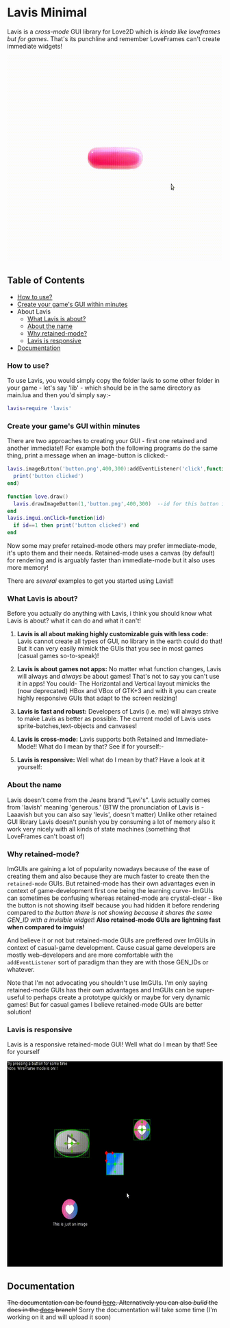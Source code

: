 # Lavis Minimal

Lavis is a *cross-mode* GUI library for Love2D which is *kinda like loveframes but for games*. That's its punchline and remember LoveFrames can't create immediate widgets!

<p align='center'>
<a href="screens/minimal demo.gif" title="Click to view the Image in Full Resolution">
<img src="screens/minimal demo.gif" width=640 height=480/><br/>
</a>

## Table of Contents

- [How to use?](#how-to-use)
- [Create your game's GUI within minutes](#create-your-games-gui-within-minutes)
- About Lavis
  - [What Lavis is about?](#what-lavis-is-about)
  - [About the name](#about-the-name)
  - [Why retained-mode?](#why-retained-mode)
  - [Lavis is responsive](#lavis-is-responsive)
- [Documentation](#documentation)



### How to use?

To use Lavis, you would simply copy the folder lavis to some other folder in your game - let's say 'lib' - which should be in the same directory as main.lua and then you'd simply say:-

```lua
lavis=require 'lavis'
```

### Create your game's GUI within minutes

There are two approaches to creating your GUI - first one retained and another immediate!!
For example both the following programs do the same thing, print a message when an image-button is clicked:-

```lua
lavis.imageButton('button.png',400,300):addEventListener('click',function()
  print('button clicked')
end)
```

```lua
function love.draw()
  lavis.drawImageButton(1,'button.png',400,300)  --id for this button is 1
end
lavis.imgui.onClick=function(id)
  if id==1 then print('button clicked') end
end
```
Now some may prefer retained-mode others may prefer immediate-mode, it's upto them and their needs. Retained-mode uses a canvas (by default) for rendering and is arguably faster than immediate-mode but it also uses more memory!

There are *several* examples to get you started using Lavis!!

### What Lavis is about?

Before you actually do anything with Lavis, i think you should know what Lavis is about? what it can do and what it can't!

1. **Lavis is all about making highly customizable guis with less code:** Lavis cannot create all types of GUI, no library in the earth could do that! But it can very easily mimick the GUIs that you see in most games (casual games so-to-speak)!

2. **Lavis is about games not apps:** No matter what function changes, Lavis will always and *always* be about games! That's not to say you can't use it in apps! You could- The Horizontal and Vertical layout mimicks the (now deprecated) HBox and VBox of GTK+3 and with it you can create highly responsive GUIs that adapt to the screen resizing!

3. **Lavis is fast and robust:** Developers of Lavis (i.e. me) will always strive to make Lavis as better as possible. The current model of Lavis uses sprite-batches,text-objects and canvases!

4. **Lavis is cross-mode:** Lavis supports both Retained and Immediate-Mode!! What do I mean by that? See if for yourself:-

5. **Lavis is responsive:**  Well what do I mean by that? Have a look at it yourself:

### About the name

Lavis doesn't come from the Jeans brand "Levi's". Lavis actually comes from 'lavish' meaning 'generous.' (BTW the pronunciation of Lavis is - Laaavish but you can also say 'levis', doesn't matter) Unlike other retained GUI library Lavis doesn't punish you by consuming a lot of memory also it work very nicely with all kinds of state machines (something that LoveFrames can't boast of)

### Why retained-mode?

ImGUIs are gaining a lot of popularity nowadays because of the ease of creating them and also because they are much faster to create then the `retained-mode` GUIs. But retained-mode has their own advantages even in context of game-development first one being the learning curve- ImGUIs can sometimes be confusing whereas retained-mode are crystal-clear - like the button is not showing itself because you had hidden it before rendering compared to *the button there is not showing because it shares the same GEN_ID with a invisible widget*! **Also retained-mode GUIs are lightning fast when compared to imguis!**

And believe it or not but retained-mode GUIs are preffered over ImGUIs in context of casual-game development. Cause casual game developers are mostly web-developers and are more comfortable with the `addEventListener` sort of paradigm than they are with those GEN_IDs or whatever.

Note that I'm not advocating you shouldn't use ImGUIs. I'm only saying retained-mode GUIs has their own advantages and ImGUIs can be super-useful to perhaps create a prototype quickly or maybe for very dynamic games! But for casual games I believe retained-mode GUIs are better solution!

### Lavis is responsive

Lavis is a responsive retained-mode GUI! Well what do I mean by that! See for yourself

<p align='center'>
<a href="screens/responsive.gif" title="Click to view the Image in Full Resolution">
<img src="screens/responsive.gif" width=640 height=480/><br/>
</a>


## Documentation

~~The documentation can be found [here](). Alternatively you can also *build* the docs in the [docs]() branch!~~
Sorry the documentation will take some time (I'm working on it and will upload it soon)
